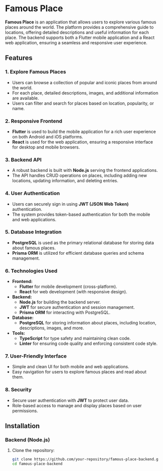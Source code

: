 # Famous Place

**Famous Place** is an application that allows users to explore various famous places around the world. The platform provides a comprehensive guide to locations, offering detailed descriptions and useful information for each place. The backend supports both a Flutter mobile application and a React web application, ensuring a seamless and responsive user experience.

## Features

### 1. **Explore Famous Places**
   - Users can browse a collection of popular and iconic places from around the world.
   - For each place, detailed descriptions, images, and additional information are available.
   - Users can filter and search for places based on location, popularity, or name.

### 2. **Responsive Frontend**
   - **Flutter** is used to build the mobile application for a rich user experience on both Android and iOS platforms.
   - **React** is used for the web application, ensuring a responsive interface for desktop and mobile browsers.

### 3. **Backend API**
   - A robust backend is built with **Node.js** serving the frontend applications.
   - The API handles CRUD operations on places, including adding new locations, updating information, and deleting entries.

### 4. **User Authentication**
   - Users can securely sign in using **JWT (JSON Web Token)** authentication.
   - The system provides token-based authentication for both the mobile and web applications.

### 5. **Database Integration**
   - **PostgreSQL** is used as the primary relational database for storing data about famous places.
   - **Prisma ORM** is utilized for efficient database queries and schema management.

### 6. **Technologies Used**
   - **Frontend:**
     - **Flutter** for mobile development (cross-platform).
     - **React** for web development (with responsive design).
   - **Backend:**
     - **Node.js** for building the backend server.
     - **JWT** for secure authentication and session management.
     - **Prisma ORM** for interacting with PostgreSQL.
   - **Database:**
     - **PostgreSQL** for storing information about places, including location, descriptions, images, and more.
   - **Tools:**
     - **TypeScript** for type safety and maintaining clean code.
     - **Linter** for ensuring code quality and enforcing consistent code style.

### 7. **User-Friendly Interface**
   - Simple and clean UI for both mobile and web applications.
   - Easy navigation for users to explore famous places and read about them.

### 8. **Security**
   - Secure user authentication with **JWT** to protect user data.
   - Role-based access to manage and display places based on user permissions.

## Installation

### Backend (Node.js)

1. Clone the repository:
   ```bash
   git clone https://github.com/your-repository/famous-place-backend.git
   cd famous-place-backend
